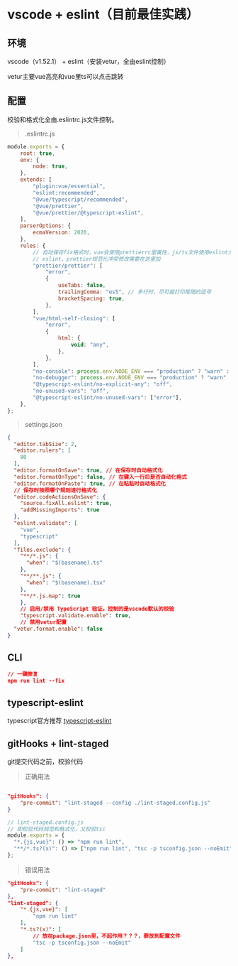 # vscode + eslint（目前最佳实践）

## 环境

vscode（v1.52.1） + eslint（安装vetur，全由eslint控制）

vetur主要vue高亮和vue里ts可以点击跳转

## 配置

校验和格式化全由.eslintrc.js文件控制。

> .eslintrc.js 
```javascript
module.exports = {
	root: true,
	env: {
		node: true,
	},
	extends: [
		"plugin:vue/essential",
		"eslint:recommended",
		"@vue/typescript/recommended",
		"@vue/prettier",
		"@vue/prettier/@typescript-eslint",
	],
	parserOptions: {
		ecmaVersion: 2020,
	},
	rules: {
		// 自动保存fix格式时，vue会使用prettierrc里属性，js/ts文件使用eslint文件
		// eslint、prettier规范化冲突修改需要在这里加
		"prettier/prettier": [
			"error",
			{
				useTabs: false,
				trailingComma: "es5", // 多行时，尽可能打印尾随的逗号
				bracketSpacing: true,
			},
		],
		"vue/html-self-closing": [
			"error",
			{
				html: {
					void: "any",
				},
			},
		],
		"no-console": process.env.NODE_ENV === "production" ? "warn" : "off",
		"no-debugger": process.env.NODE_ENV === "production" ? "warn" : "off",
		"@typescript-eslint/no-explicit-any": "off",
		"no-unused-vars": "off",
		"@typescript-eslint/no-unused-vars": ["error"],
	},
};

```

> settings.json
```json
{
  "editor.tabSize": 2,
  "editor.rulers": [
    80
  ],
  "editor.formatOnSave": true, // 在保存时自动格式化
  "editor.formatOnType": false, // 在键入一行后是否自动化格式
  "editor.formatOnPaste": true, // 在粘贴时自动格式化
  // 保存时按照哪个规则进行格式化
  "editor.codeActionsOnSave": {
    "source.fixAll.eslint": true,
    "addMissingImports": true
  },
  "eslint.validate": [
    "vue",
    "typescript"
  ],
  "files.exclude": {
    "**/*.js": {
      "when": "$(basename).ts"
    },
    "**/**.js": {
      "when": "$(basename).tsx"
    },
    "**/*.js.map": true
	},
	// 启用/禁用 TypeScript 验证。控制的是vscode默认的校验
	"typescript.validate.enable": true,
	// 禁用vetur配置
  "vetur.format.enable": false
}
```

## CLI

```json
// 一键修复
npm run lint --fix
```

## typescript-eslint

typescript官方推荐 [typescript-eslint](https://github.com/typescript-eslint/typescript-eslint/tree/master/packages/eslint-plugin)

## gitHooks + lint-staged

git提交代码之前，校验代码

> 正确用法

```json

"gitHooks": {
	"pre-commit": "lint-staged --config ./lint-staged.config.js"
}
```
```javascript
// lint-staged.config.js
// 即校验代码规范和格式化，又校验tsc
module.exports = {
  "*.{js,vue}": () => "npm run lint",
  "**/*.ts?(x)": () => ["npm run lint", "tsc -p tsconfig.json --noEmit"],
};
```
> 错误用法

```json
"gitHooks": {
	"pre-commit": "lint-staged"
},
"lint-staged": {
	"*.{js,vue}": [
		"npm run lint"
	],
	"*.ts?(x)": [
		// 放在package.json里，不起作用？？？，要放到配置文件
		"tsc -p tsconfig.json --noEmit"
	]
},
```